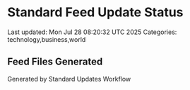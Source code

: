 # Standard Feed Update Status
Last updated: Mon Jul 28 08:20:32 UTC 2025
Categories: technology,business,world

## Feed Files Generated

Generated by Standard Updates Workflow
